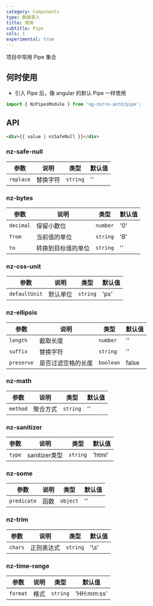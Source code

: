 ```yaml
---
category: Components
type: 数据录入
title: 常用
subtitle: Pipe
cols: 1
experimental: true
---
```



项目中常用 Pipe 集合

## 何时使用

- 引入 Pipe 后，像 angular 的默认 Pipe 一样使用

```ts
import { NzPipesModule } from 'ng-zorro-antd/pipe';
```

## API

```html
<div>{{ value | nzSafeNull }}</div>
```

### nz-safe-null

| 参数 | 说明 | 类型 | 默认值 |
| --- | --- | --- | --- |
| `replace` | 替换字符 | `string` | '' |

### nz-bytes

| 参数 | 说明 | 类型 | 默认值 |
| --- | --- | --- | --- |
| `decimal` | 保留小数位 | `number` | '0' |
| `from` | 当前值的单位 | `string` | 'B' |
| `to` | 转换到目标值的单位 | `string` | '' |

### nz-css-unit

| 参数 | 说明 | 类型 | 默认值 |
| --- | --- | --- | --- |
| `defaultUnit` | 默认单位 | `string` | 'px' |

### nz-ellipsis

| 参数 | 说明 | 类型 | 默认值 |
| --- | --- | --- | --- |
| `length` | 截取长度 | `number` | '' |
| `suffix` | 替换字符 | `string` | '' |
| `preserve` | 是否过滤空格的长度 | `boolean` | false |


### nz-math

| 参数 | 说明 | 类型 | 默认值 |
| --- | --- | --- | --- |
| `method` | 聚合方式 | `string` | '' |

### nz-sanitizer

| 参数 | 说明 | 类型 | 默认值 |
| --- | --- | --- | --- |
| `type` | sanitizer类型 | `string` | 'html' |


### nz-some

| 参数 | 说明 | 类型 | 默认值 |
| --- | --- | --- | --- |
| `predicate` | 函数 | `object` | '' |

### nz-trim

| 参数 | 说明 | 类型 | 默认值 |
| --- | --- | --- | --- |
| `chars` | 正则表达式 | `string` | '\\s' |

### nz-time-range

| 参数 | 说明 | 类型 | 默认值 |
| --- | --- | --- | --- |
| `format` | 格式 | `string` | 'HH:mm:ss' |
